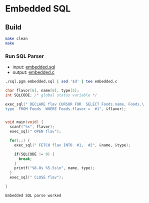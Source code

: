# Embedded SQL

## Build

```bash
make clean
make
```
### Run SQL Parser

- input: [embedded.sql](embedded.sql)
- output: [embedded.c](embedded.c)

```bash
./sql.pgm embedded.sql | sed '$d' | tee embedded.c
```

```c
char flavor[6], name[8], type[5];
int SQLCODE; /* global status variable */

exec_sql(" DECLARE flav CURSOR FOR  SELECT Foods.name, Foods.\
type  FROM Foods  WHERE Foods.flavor =  #1", &flavor);


void main(void) {
  scanf("%s", flavor);
  exec_sql(" OPEN flav");

  for(;;) {
    exec_sql(" FETCH flav INTO  #1,  #2", &name, &type);

    if(SQLCODE != 0) {
      break;
    }
    printf("%8.8s %5.5s\n", name, type);
  }
  exec_sql(" CLOSE flav");

}
```

```bash
Embedded SQL parse worked
```

